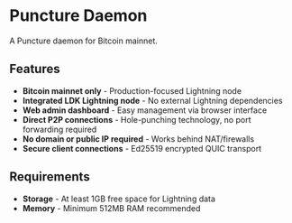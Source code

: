 # Puncture Daemon

A Puncture daemon for Bitcoin mainnet.

## Features

- **Bitcoin mainnet only** - Production-focused Lightning node
- **Integrated LDK Lightning node** - No external Lightning dependencies
- **Web admin dashboard** - Easy management via browser interface
- **Direct P2P connections** - Hole-punching technology, no port forwarding required
- **No domain or public IP required** - Works behind NAT/firewalls
- **Secure client connections** - Ed25519 encrypted QUIC transport

## Requirements

- **Storage** - At least 1GB free space for Lightning data
- **Memory** - Minimum 512MB RAM recommended